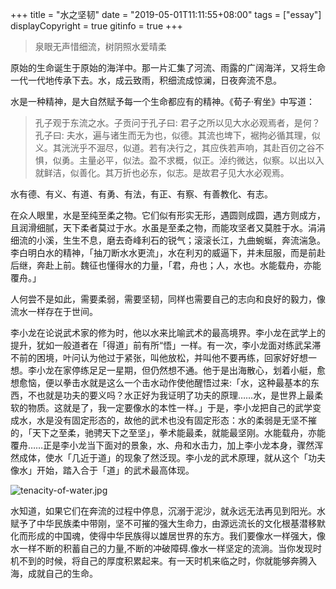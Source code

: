 +++
title = "水之坚韧"
date = "2019-05-01T11:11:55+08:00"
tags = ["essay"]
displayCopyright = true
gitinfo = true
+++

>泉眼无声惜细流，树阴照水爱晴柔

原始的生命诞生于原始的海洋中。那一片汇集了河流、雨露的广阔海洋，又将生命一代一代地传承下去。水，成云致雨，积细流成惊澜，日夜奔流不息。

水是一种精神，是大自然赋予每一个生命都应有的精神。《荀子·宥坐》中写道：

>孔子观于东流之水。子贡问于孔子曰: 君子之所以见大水必观焉者，是何？孔子曰: 夫水，遍与诸生而无为也，似德。其流也埤下，裾拘必循其理，似义。其洸洸乎不淈尽，似道。若有决行之，其应佚若声响，其赴百仞之谷不惧，似勇。主量必平，似法。盈不求概，似正。淖约微达，似察。以出以入就鲜洁，似善化。其万折也必东，似志。是故君子见大水必观焉。

水有德、有义、有道、有勇、有法，有正、有察、有善教化、有志。

在众人眼里，水是至纯至柔之物。它们似有形实无形，遇圆则成圆，遇方则成方，且润滑细腻，天下柔者莫过于水。水虽是至柔之物，而能攻坚者又莫胜于水。涓涓细流的小溪，生生不息，磨去奇峰利石的锐气；滚滚长江，九曲蜿蜒，奔流湍急。李白明白水的精神，「抽刀断水水更流」，水在利刃的威逼下，并未屈服，而是前赴后继，奔赴上前。魏征也懂得水的力量，「君，舟也；人，水也。水能载舟，亦能覆舟。」

人何尝不是如此，需要柔弱，需要坚韧，同样也需要自己的志向和良好的毅力，像流水一样存在于世间。

李小龙在论说武术家的修为时，他以水来比喻武术的最高境界。李小龙在武学上的提升，犹如一般道者在「得道」前有所“悟」一样。有一次，李小龙面对练武呆滞不前的困境，叶问认为他过于紧张，叫他放松，并叫他不要再练，回家好好想一想。李小龙在家停练足足一星期，但仍然想不通。他于是出海散心，划着小艇，愈想愈恼，便以拳击水就是这么一个击水动作使他醒悟过来:「水，这种最基本的东西，不也就是功夫的要义吗？水正好为我证明了功夫的原理……水，是世界上最柔软的物质。这就是了，我一定要像水的本性一样。」于是，李小龙把自己的武学变成水，水是没有固定形态的，故他的武术也没有固定形态：水的柔弱是无坚不摧的，「天下之至柔，驰骋天下之至坚」，拳术能最柔，就能最坚刚。水能载舟，亦能覆舟……正是李小龙当下面对的景象，水、舟和水击力，加上李小龙本身，骤然浑然成体，使水「几近于道」的现象了然泛现。李小龙的武术原理，就从这个「功夫像水」开始，踏入合于「道」的武术最高体现。

![tenacity-of-water.jpg](/images/tenacity-of-water.jpg "坚韧的水")

水知道，如果它们在奔流的过程中停息，沉溺于泥沙，就永远无法再见到阳光。水赋予了中华民族柔中带刚，坚不可摧的强大生命力，由源远流长的文化根基潜移默化而形成的中国魂，使得中华民族得以雄居世界的东方。我们要像水一样强大，像水一样不断的积蓄自己的力量,不断的冲破障碍.像水一样坚定的流淌。当你发现时机不到的时候，将自己的厚度积累起来。有一天时机来临之时，你就能够奔腾入海，成就自己的生命。